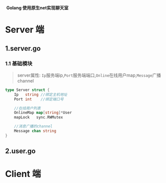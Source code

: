 ​									**Golang 使用原生net实现聊天室**



# Server 端

## 1.server.go

### 	1.1 基础模块 

> server属性: `Ip`服务端ip,`Port`服务端端口,`Online`在线用户map,`Message`广播channel 

```go
type Server struct {
	Ip   string //绑定主机地址
	Port int    //绑定端口号

	//在线用户列表
	OnlineMap map[string]*User
	mapLock   sync.RWMutex

	//消息广播的channel
	Message chan string
}
```



## 2.user.go

# Client 端

